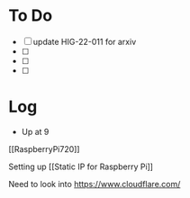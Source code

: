

# To Do
 - [ ] update HIG-22-011 for arxiv
 - [ ] 
 - [ ]  
 - [ ]  



# Log

- Up at 9

[[RaspberryPi720]]

Setting up [[Static IP for Raspberry Pi]]

Need to look into https://www.cloudflare.com/


